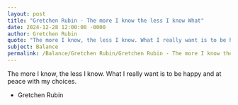 ```yaml
---
layout: post
title: "Gretchen Rubin - The more I know the less I know What"
date: 2024-12-28 12:00:00 -0000
author: Gretchen Rubin
quote: "The more I know, the less I know. What I really want is to be happy and at peace with my choices."
subject: Balance
permalink: /Balance/Gretchen Rubin/Gretchen Rubin - The more I know the less I know What
---
```


The more I know, the less I know. What I really want is to be happy and at peace with my choices.

- Gretchen Rubin
